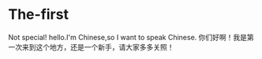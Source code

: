 # The-first
Not special!
hello.I'm Chinese,so I want to speak Chinese.
你们好啊！我是第一次来到这个地方，还是一个新手，请大家多多关照！
